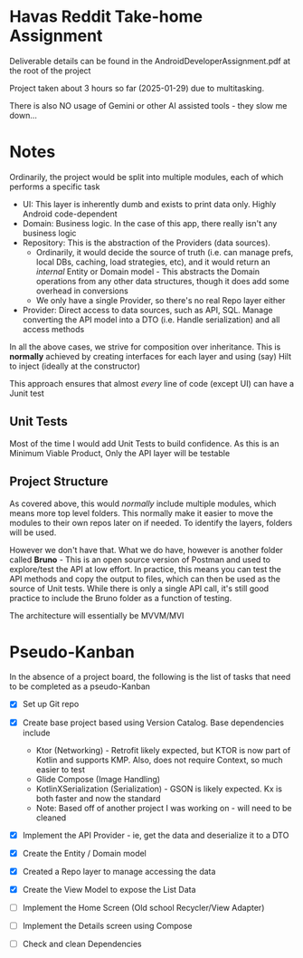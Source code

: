# Havas Reddit Take-home Assignment

Deliverable details can be found in the AndroidDeveloperAssignment.pdf at the root of the project

Project taken about 3 hours so far (2025-01-29) due to multitasking.

There is also NO usage of Gemini or other AI assisted tools - they slow me down...

# Notes

Ordinarily, the project would be split into multiple modules, each of which performs a specific task

- UI: This layer is inherently dumb and exists to print data only. Highly Android code-dependent
- Domain: Business logic. In the case of this app, there really isn't any business logic
- Repository: This is the abstraction of the Providers (data sources).
  - Ordinarily, it would decide the source of truth (i.e. can manage prefs, local DBs, caching, load strategies, etc), and it would return an *internal* Entity or Domain model - This abstracts the Domain operations from any other data structures, though it does add some overhead in conversions
  - We only have a single Provider, so there's no real Repo layer either
- Provider: Direct access to data sources, such as API, SQL. Manage converting the API model into a DTO (i.e. Handle serialization) and all access methods

In all the above cases, we strive for composition over inheritance. This is **normally** achieved by creating interfaces for each layer and using (say) Hilt to inject (ideally at the constructor)

This approach ensures that almost *every* line of code (except UI) can have a Junit test


## Unit Tests

Most of the time I would add Unit Tests to build confidence. As this is an Minimum Viable Product, Only the API layer will be testable


## Project Structure

As covered above, this would *normally* include multiple modules, which means more top level folders. This normally make it easier to move the modules to their own repos later on if needed. To identify the layers, folders will be used.

However we don't have that. What we do have, however is another folder called **Bruno** - This is an open source version of Postman and used to explore/test the API at low effort. In practice, this means you can test the API methods and copy the output to files, which can then be used as the source of Unit tests. While there is only a single API call, it's still good practice to include the Bruno folder as a function of testing.

The architecture will essentially be MVVM/MVI

# Pseudo-Kanban

In the absence of a project board, the following is the list of tasks that need to be completed as a pseudo-Kanban

- [X] Set up Git repo
- [X] Create base project based using Version Catalog. Base dependencies include
	- Ktor (Networking) - Retrofit likely expected, but KTOR is now part of Kotlin and supports KMP. Also, does not require Context, so much easier to test
	- Glide Compose (Image Handling)
	- KotlinXSerialization (Serialization) - GSON is likely expected. Kx is both faster and now the standard
	- Note: Based off of another project I was working on - will need to be cleaned
- [X] Implement the API Provider - ie, get the data and deserialize it to a DTO
- [X] Create the Entity / Domain model
- [X] Created a Repo layer to manage accessing the data
- [X] Create the View Model to expose the List Data
- [ ] Implement the Home Screen (Old school Recycler/View Adapter)
- [ ] Implement the Details screen using Compose
- [ ] Check and clean Dependencies



